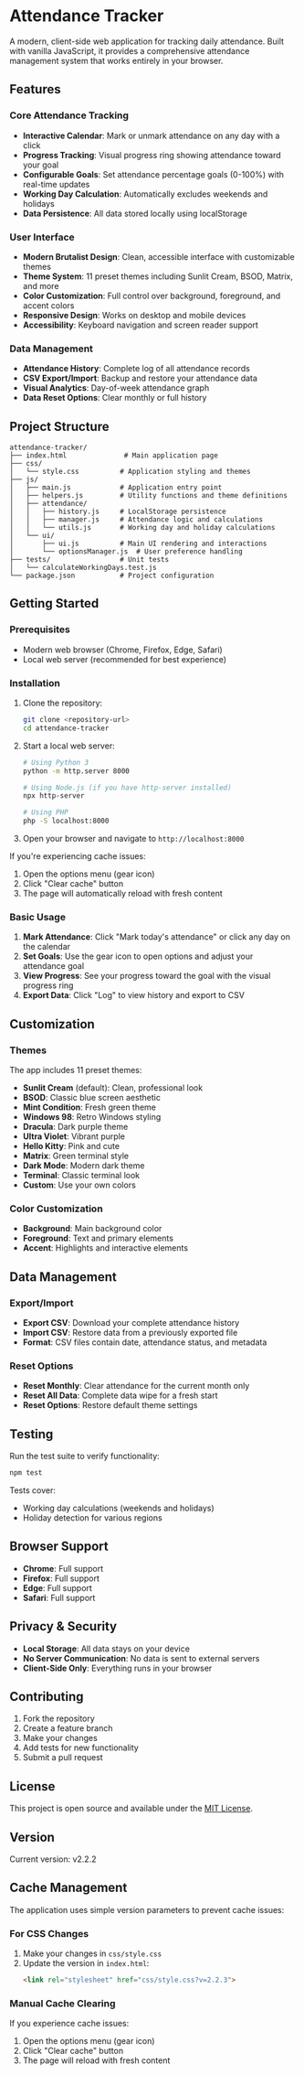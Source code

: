 # Attendance Tracker

A modern, client-side web application for tracking daily attendance. Built with vanilla JavaScript, it provides a comprehensive attendance management system that works entirely in your browser.

## Features

### Core Attendance Tracking
- **Interactive Calendar**: Mark or unmark attendance on any day with a click
- **Progress Tracking**: Visual progress ring showing attendance toward your goal
- **Configurable Goals**: Set attendance percentage goals (0-100%) with real-time updates
- **Working Day Calculation**: Automatically excludes weekends and holidays
- **Data Persistence**: All data stored locally using localStorage

### User Interface
- **Modern Brutalist Design**: Clean, accessible interface with customizable themes
- **Theme System**: 11 preset themes including Sunlit Cream, BSOD, Matrix, and more
- **Color Customization**: Full control over background, foreground, and accent colors
- **Responsive Design**: Works on desktop and mobile devices
- **Accessibility**: Keyboard navigation and screen reader support

### Data Management
- **Attendance History**: Complete log of all attendance records
- **CSV Export/Import**: Backup and restore your attendance data
- **Visual Analytics**: Day-of-week attendance graph
- **Data Reset Options**: Clear monthly or full history

## Project Structure

```
attendance-tracker/
├── index.html              # Main application page
├── css/
│   └── style.css          # Application styling and themes
├── js/
│   ├── main.js            # Application entry point
│   ├── helpers.js         # Utility functions and theme definitions
│   ├── attendance/
│   │   ├── history.js     # LocalStorage persistence
│   │   ├── manager.js     # Attendance logic and calculations
│   │   └── utils.js       # Working day and holiday calculations
│   └── ui/
│       ├── ui.js          # Main UI rendering and interactions
│       └── optionsManager.js  # User preference handling
├── tests/                 # Unit tests
│   └── calculateWorkingDays.test.js
└── package.json           # Project configuration
```

## Getting Started

### Prerequisites
- Modern web browser (Chrome, Firefox, Edge, Safari)
- Local web server (recommended for best experience)

### Installation
1. Clone the repository:
   ```bash
   git clone <repository-url>
   cd attendance-tracker
   ```

2. Start a local web server:
   ```bash
   # Using Python 3
   python -m http.server 8000
   
   # Using Node.js (if you have http-server installed)
   npx http-server
   
   # Using PHP
   php -S localhost:8000
   ```

3. Open your browser and navigate to `http://localhost:8000`

If you're experiencing cache issues:
1. Open the options menu (gear icon)
2. Click "Clear cache" button
3. The page will automatically reload with fresh content

### Basic Usage
1. **Mark Attendance**: Click "Mark today's attendance" or click any day on the calendar
2. **Set Goals**: Use the gear icon to open options and adjust your attendance goal
3. **View Progress**: See your progress toward the goal with the visual progress ring
4. **Export Data**: Click "Log" to view history and export to CSV

## Customization

### Themes
The app includes 11 preset themes:
- **Sunlit Cream** (default): Clean, professional look
- **BSOD**: Classic blue screen aesthetic
- **Mint Condition**: Fresh green theme
- **Windows 98**: Retro Windows styling
- **Dracula**: Dark purple theme
- **Ultra Violet**: Vibrant purple
- **Hello Kitty**: Pink and cute
- **Matrix**: Green terminal style
- **Dark Mode**: Modern dark theme
- **Terminal**: Classic terminal look
- **Custom**: Use your own colors

### Color Customization
- **Background**: Main background color
- **Foreground**: Text and primary elements
- **Accent**: Highlights and interactive elements

## Data Management

### Export/Import
- **Export CSV**: Download your complete attendance history
- **Import CSV**: Restore data from a previously exported file
- **Format**: CSV files contain date, attendance status, and metadata

### Reset Options
- **Reset Monthly**: Clear attendance for the current month only
- **Reset All Data**: Complete data wipe for a fresh start
- **Reset Options**: Restore default theme settings

## Testing

Run the test suite to verify functionality:
```bash
npm test
```

Tests cover:
- Working day calculations (weekends and holidays)
- Holiday detection for various regions

## Browser Support

- **Chrome**: Full support
- **Firefox**: Full support
- **Edge**: Full support
- **Safari**: Full support

## Privacy & Security

- **Local Storage**: All data stays on your device
- **No Server Communication**: No data is sent to external servers
- **Client-Side Only**: Everything runs in your browser

## Contributing

1. Fork the repository
2. Create a feature branch
3. Make your changes
4. Add tests for new functionality
5. Submit a pull request

## License

This project is open source and available under the [MIT License](LICENSE).

## Version

Current version: v2.2.2

## Cache Management

The application uses simple version parameters to prevent cache issues:

### For CSS Changes
1. Make your changes in `css/style.css`
2. Update the version in `index.html`:
   ```html
   <link rel="stylesheet" href="css/style.css?v=2.2.3">
   ```

### Manual Cache Clearing
If you experience cache issues:
1. Open the options menu (gear icon)
2. Click "Clear cache" button
3. The page will reload with fresh content